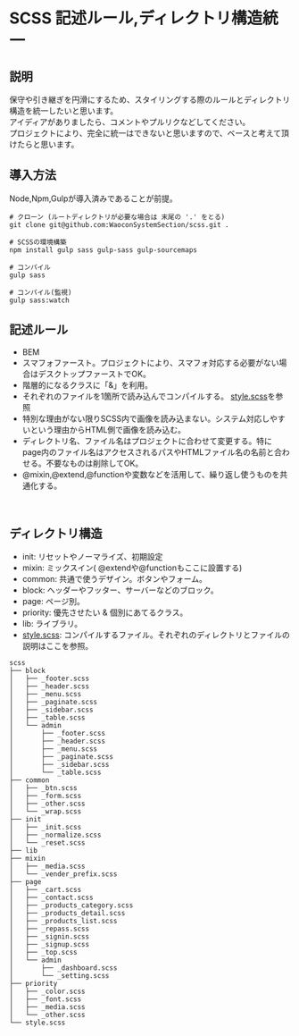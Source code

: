 # SCSS 記述ルール,ディレクトリ構造統一

## 説明
保守や引き継ぎを円滑にするため、スタイリングする際のルールとディレクトリ構造を統一したいと思います。<br>
アイディアがありましたら、コメントやプルリクなどしてください。<br>
プロジェクトにより、完全に統一はできないと思いますので、ベースと考えて頂けたらと思います。

## 導入方法
Node,Npm,Gulpが導入済みであることが前提。
```
# クローン (ルートディレクトリが必要な場合は 末尾の '.' をとる)
git clone git@github.com:WaoconSystemSection/scss.git .

# SCSSの環境構築
npm install gulp sass gulp-sass gulp-sourcemaps

# コンパイル
gulp sass

# コンパイル(監視)
gulp sass:watch
```


## 記述ルール
- BEM
- スマフォファースト。プロジェクトにより、スマフォ対応する必要がない場合はデスクトップファーストでOK。
- 階層的になるクラスに「&」を利用。
- それぞれのファイルを1箇所で読み込んでコンパイルする。 [style.scss](https://github.com/WaoconSystemSection/scss/blob/main/scss/style.scss)を参照
- 特別な理由がない限りSCSS内で画像を読み込まない。システム対応しやすいという理由からHTML側で画像を読み込む。
- ディレクトリ名、ファイル名はプロジェクトに合わせて変更する。特にpage内のファイル名はアクセスされるパスやHTMLファイル名の名前と合わせる。不要なものは削除してOK。
- @mixin,@extend,@functionや変数などを活用して、繰り返し使うものを共通化する。

<br>

## ディレクトリ構造
- init: リセットやノーマライズ、初期設定
- mixin: ミックスイン( @extendや@functionもここに設置する)
- common: 共通で使うデザイン。ボタンやフォーム。
- block: ヘッダーやフッター、サーバーなどのブロック。
- page: ページ別。
- priority: 優先させたい & 個別にあてるクラス。
- lib: ライブラリ。
- [style.scss](https://github.com/WaoconSystemSection/scss/blob/main/scss/style.scss): コンパイルするファイル。それぞれのディレクトリとファイルの説明はここを参照。

```
scss
├── block
│   ├── _footer.scss
│   ├── _header.scss
│   ├── _menu.scss
│   ├── _paginate.scss
│   ├── _sidebar.scss
│   ├── _table.scss
│   └── admin
│       ├── _footer.scss
│       ├── _header.scss
│       ├── _menu.scss
│       ├── _paginate.scss
│       ├── _sidebar.scss
│       └── _table.scss
├── common
│   ├── _btn.scss
│   ├── _form.scss
│   ├── _other.scss
│   └── _wrap.scss
├── init
│   ├── _init.scss
│   ├── _normalize.scss
│   └── _reset.scss
├── lib
├── mixin
│   ├── _media.scss
│   └── _vender_prefix.scss
├── page
│   ├── _cart.scss
│   ├── _contact.scss
│   ├── _products_category.scss
│   ├── _products_detail.scss
│   ├── _products_list.scss
│   ├── _repass.scss
│   ├── _signin.scss
│   ├── _signup.scss
│   ├── _top.scss
│   └── admin
│       ├── _dashboard.scss
│       └── _setting.scss
├── priority
│   ├── _color.scss
│   ├── _font.scss
│   ├── _media.scss
│   └── _other.scss
└── style.scss
```

